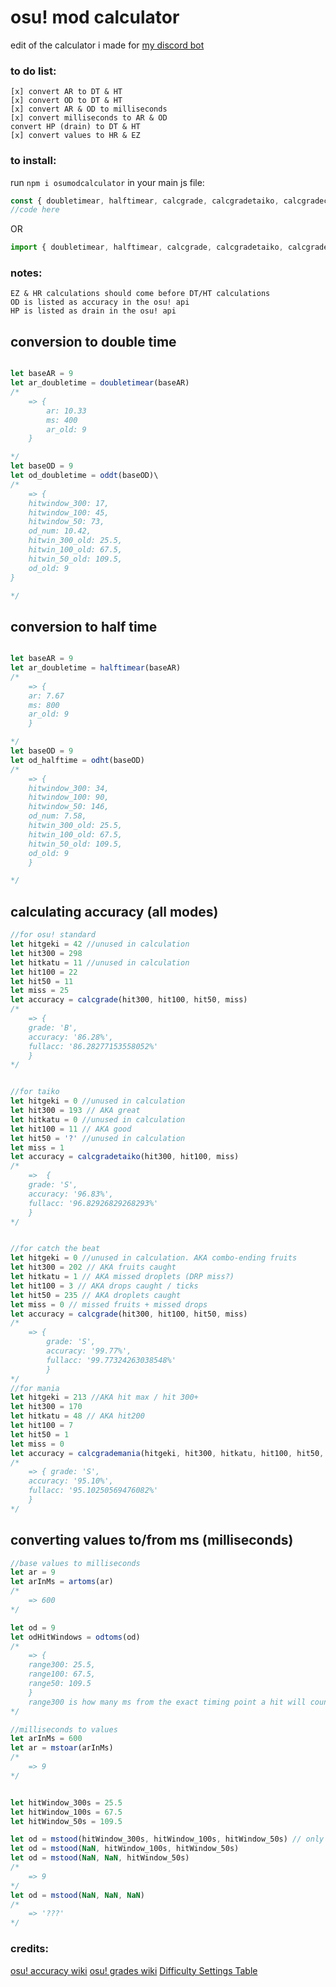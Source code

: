 # osu! mod calculator
edit of the calculator i made for [my discord bot](https://github.com/sbrstrkkdwmdr/sbrbot)
### to do list: 
    [x] convert AR to DT & HT
    [x] convert OD to DT & HT
    [x] convert AR & OD to milliseconds
    [x] convert milliseconds to AR & OD
    convert HP (drain) to DT & HT
    [x] convert values to HR & EZ

### to install:
run `npm i osumodcalculator`
in your main js file:
```js
const { doubletimear, halftimear, calcgrade, calcgradetaiko, calcgradecatch, calcgrademania, oddt, odht, odtoms, artoms, mstoar, mstood } = require('osumodcalculator')
//code here 
```
OR 
```js
import { doubletimear, halftimear, calcgrade, calcgradetaiko, calcgradecatch, calcgrademania, oddt, odht, odtoms, artoms, mstoar, mstood } from 'osumodcalculator'
```
### notes:
    EZ & HR calculations should come before DT/HT calculations
    OD is listed as accuracy in the osu! api
    HP is listed as drain in the osu! api

## conversion to double time

```js

let baseAR = 9
let ar_doubletime = doubletimear(baseAR)
/*
    => {
        ar: 10.33
        ms: 400
        ar_old: 9
    }

*/
let baseOD = 9
let od_doubletime = oddt(baseOD)\
/*
    => {
    hitwindow_300: 17,
    hitwindow_100: 45,
    hitwindow_50: 73,
    od_num: 10.42,
    hitwin_300_old: 25.5,
    hitwin_100_old: 67.5,
    hitwin_50_old: 109.5,
    od_old: 9
}

*/
```

## conversion to half time
```js

let baseAR = 9
let ar_doubletime = halftimear(baseAR)
/*
    => {
    ar: 7.67
    ms: 800
    ar_old: 9
    }

*/
let baseOD = 9
let od_halftime = odht(baseOD)
/*
    => {
    hitwindow_300: 34,
    hitwindow_100: 90,
    hitwindow_50: 146,
    od_num: 7.58,
    hitwin_300_old: 25.5,
    hitwin_100_old: 67.5,
    hitwin_50_old: 109.5,
    od_old: 9
    }

*/
```

## calculating accuracy (all modes)
```js 
//for osu! standard
let hitgeki = 42 //unused in calculation
let hit300 = 298
let hitkatu = 11 //unused in calculation
let hit100 = 22
let hit50 = 11
let miss = 25
let accuracy = calcgrade(hit300, hit100, hit50, miss)
/*
    => { 
    grade: 'B',
    accuracy: '86.28%', 
    fullacc: '86.28277153558052%' 
    }
*/


//for taiko
let hitgeki = 0 //unused in calculation
let hit300 = 193 // AKA great
let hitkatu = 0 //unused in calculation
let hit100 = 11 // AKA good
let hit50 = '?' //unused in calculation
let miss = 1
let accuracy = calcgradetaiko(hit300, hit100, miss)
/*
    =>  { 
    grade: 'S', 
    accuracy: '96.83%', 
    fullacc: '96.82926829268293%' 
    }
*/


//for catch the beat
let hitgeki = 0 //unused in calculation. AKA combo-ending fruits
let hit300 = 202 // AKA fruits caught
let hitkatu = 1 // AKA missed droplets (DRP miss?)
let hit100 = 3 // AKA drops caught / ticks
let hit50 = 235 // AKA droplets caught
let miss = 0 // missed fruits + missed drops
let accuracy = calcgrade(hit300, hit100, hit50, miss)
/*
    => { 
        grade: 'S', 
        accuracy: '99.77%', 
        fullacc: '99.77324263038548%' 
        }
*/
//for mania
let hitgeki = 213 //AKA hit max / hit 300+
let hit300 = 170
let hitkatu = 48 // AKA hit200
let hit100 = 7
let hit50 = 1
let miss = 0
let accuracy = calcgrademania(hitgeki, hit300, hitkatu, hit100, hit50, miss)
/* 
    => { grade: 'S', 
    accuracy: '95.10%', 
    fullacc: '95.10250569476082%' 
    }
*/
```

## converting values to/from ms (milliseconds)

```js
//base values to milliseconds
let ar = 9
let arInMs = artoms(ar) 
/*
    => 600
*/

let od = 9 
let odHitWindows = odtoms(od)
/*
    => { 
    range300: 25.5, 
    range100: 67.5, 
    range50: 109.5 
    }
    range300 is how many ms from the exact timing point a hit will count as a 300 
*/

//milliseconds to values
let arInMs = 600
let ar = mstoar(arInMs)
/*
    => 9
*/


let hitWindow_300s = 25.5
let hitWindow_100s = 67.5
let hitWindow_50s = 109.5

let od = mstood(hitWindow_300s, hitWindow_100s, hitWindow_50s) // only one of these is needed. to ignore a value replace it with NaN (null returns 13.25)
let od = mstood(NaN, hitWindow_100s, hitWindow_50s)
let od = mstood(NaN, NaN, hitWindow_50s)
/*
    => 9
*/
let od = mstood(NaN, NaN, NaN)
/*
    => '???'
*/
```

### credits: 
[osu! accuracy wiki](https://osu.ppy.sh/wiki/en/Gameplay/Accuracy)
[osu! grades wiki](https://osu.ppy.sh/wiki/en/FAQ#grades)
[Difficulty Settings Table](https://www.reddit.com/r/osugame/comments/6phntt/difficulty_settings_table_with_all_values/)